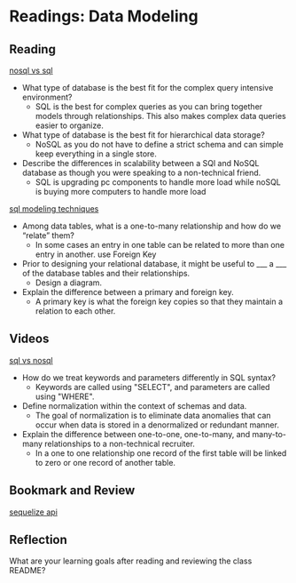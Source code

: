 # Readings: Data Modeling


## Reading

[nosql vs sql](https://www.thegeekstuff.com/2014/01/sql-vs-nosql-db/?utm_source=tuicool)

- What type of database is the best fit for the complex query intensive environment?
  - SQL is the best for complex queries as you can bring together models through relationships. This also makes complex data queries easier to organize.
- What type of database is the best fit for hierarchical data storage?
  - NoSQL as you do not have to define a strict schema and can simple keep everything in a single store.
- Describe the differences in scalability between a SQl and NoSQL database as though you were speaking to a non-technical friend.
  - SQL is upgrading pc components to handle more load while noSQL is buying more computers to handle more load

[sql modeling techniques](https://www.essentialsql.com/get-ready-to-learn-sql-7-simplified-data-modeling/)

- Among data tables, what is a one-to-many relationship and how do we “relate” them?
  - In some cases an entry in one table can be related to more than one entry in another. use Foreign Key
- Prior to designing your relational database, it might be useful to ___ a ___ of the database tables and their relationships.
  -  Design a diagram.
- Explain the difference between a primary and foreign key.
  -  A primary key is what the foreign key copies so that they maintain a relation to each other.

## Videos

[sql vs nosql](https://www.youtube.com/watch?v=ZS_kXvOeQ5Y)

- How do we treat keywords and parameters differently in SQL syntax?
  - Keywords are called using "SELECT", and parameters are called using "WHERE".
- Define normalization within the context of schemas and data.
  - The goal of normalization is to eliminate data anomalies that can occur when data is stored in a denormalized or redundant manner.
- Explain the difference between one-to-one, one-to-many, and many-to-many relationships to a non-technical recruiter.
  - In a one to one relationship one record of the first table will be linked to zero or one record of another table.


## Bookmark and Review

[sequelize api](https://sequelize.org/master/)

## Reflection
What are your learning goals after reading and reviewing the class README?
